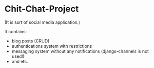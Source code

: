 # Chit-Chat-Project
(It is sort of social media application.)

It contains:

- blog posts (CRUD)
- authentications system with restrictions
- messaging system without any notifications (django-channels is not used!)
- and etc.

